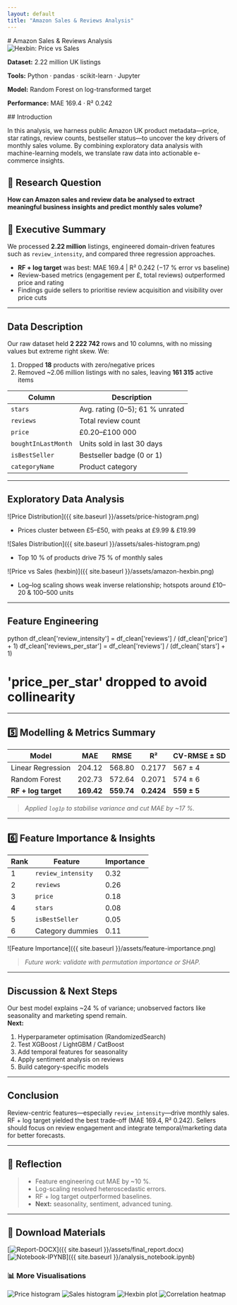 ```yaml
---
layout: default
title: "Amazon Sales & Reviews Analysis"
---
```

<div class="page-layout">
  <div class="main-content">
# Amazon Sales & Reviews Analysis

<div class="project-card">
  <img src="{{ site.baseurl }}/assets/amazon-hexbin.png" alt="Hexbin: Price vs Sales" />
  <div class="project-summary">
    <p><strong>Dataset:</strong> 2.22 million UK listings</p>
    <p><strong>Tools:</strong> Python · pandas · scikit-learn · Jupyter</p>
    <p><strong>Model:</strong> Random Forest on log-transformed target</p>
    <p><strong>Performance:</strong> MAE 169.4 · R² 0.242</p>
  </div>
</div>
## Introduction  
<a name="introduction"></a>

In this analysis, we harness public Amazon UK product metadata—price, star ratings, review counts, bestseller status—to uncover the key drivers of monthly sales volume. By combining exploratory data analysis with machine-learning models, we translate raw data into actionable e-commerce insights.

## 📖 Research Question  
<a name="research-question"></a>

**How can Amazon sales and review data be analysed to extract meaningful business insights and predict monthly sales volume?**

## 🚀 Executive Summary  
<a name="executive-summary"></a>

We processed **2.22 million** listings, engineered domain-driven features such as `review_intensity`, and compared three regression approaches.  
- **RF + log target** was best: MAE 169.4 | R² 0.242 (−17 % error vs baseline)  
- Review-based metrics (engagement per £, total reviews) outperformed price and rating  
- Findings guide sellers to prioritise review acquisition and visibility over price cuts
---

<div class="page-layout">
  <div class="main-content">

## Data Description  
<a name="data-description"></a>

Our raw dataset held **2 222 742** rows and 10 columns, with no missing values but extreme right skew. We:  
1. Dropped **18** products with zero/negative prices  
2. Removed ~2.06 million listings with no sales, leaving **161 315** active items  

| Column               | Description                         |
|----------------------|-------------------------------------|
| `stars`              | Avg. rating (0–5); 61 % unrated     |
| `reviews`            | Total review count                  |
| `price`              | £0.20–£100 000                      |
| `boughtInLastMonth`  | Units sold in last 30 days          |
| `isBestSeller`       | Bestseller badge (0 or 1)           |
| `categoryName`       | Product category                    |

---

## Exploratory Data Analysis  
<a name="exploratory-data-analysis"></a>

![Price Distribution]({{ site.baseurl }}/assets/price-histogram.png)  
- Prices cluster between £5–£50, with peaks at £9.99 & £19.99

![Sales Distribution]({{ site.baseurl }}/assets/sales-histogram.png)  
- Top 10 % of products drive 75 % of monthly sales

![Price vs Sales (hexbin)]({{ site.baseurl }}/assets/amazon-hexbin.png)  
- Log–log scaling shows weak inverse relationship; hotspots around £10–20 & 100–500 units

---

## Feature Engineering  
<a name="feature-engineering"></a>

python
df_clean['review_intensity']  = df_clean['reviews'] / (df_clean['price'] + 1)
df_clean['reviews_per_star']  = df_clean['reviews'] / (df_clean['stars'] + 1)
# 'price_per_star' dropped to avoid collinearity

---
## 5️⃣ Modelling & Metrics Summary  
<a name="modelling--evaluation"></a>

| Model                | MAE      | RMSE     | R²       | CV-RMSE ± SD |
|----------------------|----------|----------|----------|--------------|
| Linear Regression    | 204.12   | 568.80   | 0.2177   | 567 ± 4      |
| Random Forest        | 202.73   | 572.64   | 0.2071   | 574 ± 6      |
| **RF + log target**  | **169.42** | **559.74** | **0.2424** | **559 ± 5** |

> *Applied `log1p` to stabilise variance and cut MAE by ~17 %.*

---

## 6️⃣ Feature Importance & Insights  
<a name="feature-importance"></a>

| Rank | Feature              | Importance |
|------|----------------------|------------|
| 1    | `review_intensity`   | 0.32       |
| 2    | `reviews`            | 0.26       |
| 3    | `price`              | 0.18       |
| 4    | `stars`              | 0.08       |
| 5    | `isBestSeller`       | 0.05       |
| 6    | Category dummies     | 0.11       |

![Feature Importance]({{ site.baseurl }}/assets/feature-importance.png)

> *Future work: validate with permutation importance or SHAP.*

---

## Discussion & Next Steps  
<a name="discussion--next-steps"></a>

Our best model explains ~24 % of variance; unobserved factors like seasonality and marketing spend remain.  
**Next:**  
1. Hyperparameter optimisation (RandomizedSearch)  
2. Test XGBoost / LightGBM / CatBoost  
3. Add temporal features for seasonality  
4. Apply sentiment analysis on reviews  
5. Build category-specific models

---

## Conclusion  
<a name="conclusion"></a>

Review-centric features—especially `review_intensity`—drive monthly sales. RF + log target yielded the best trade-off (MAE 169.4, R² 0.242). Sellers should focus on review engagement and integrate temporal/marketing data for better forecasts.

---

## 📝 Reflection  
<a name="reflection"></a>

> - Feature engineering cut MAE by ~10 %.  
> - Log-scaling resolved heteroscedastic errors.  
> - RF + log target outperformed baselines.  
> - **Next:** seasonality, sentiment, advanced tuning.

---

## 📄 Download Materials  
<a name="download-materials"></a>

[![Report-DOCX](https://img.shields.io/badge/Report-DOCX-blue)]({{ site.baseurl }}/assets/final_report.docx)  
[![Notebook-IPYNB](https://img.shields.io/badge/Notebook-IPYNB-orange)]({{ site.baseurl }}/analysis_notebook.ipynb)

  </div> <!-- /.main-content -->

<aside class="sidebar">
    <h3>📊 More Visualisations</h3>
    <img src="{{ site.baseurl }}/assets/price-histogram.png" alt="Price histogram"/>
    <img src="{{ site.baseurl }}/assets/sales-histogram.png" alt="Sales histogram"/>
    <img src="{{ site.baseurl }}/assets/amazon-hexbin.png" alt="Hexbin plot"/>
    <img src="{{ site.baseurl }}/assets/corr-heatmap.png" alt="Correlation heatmap"/>
  </aside>

</div>
